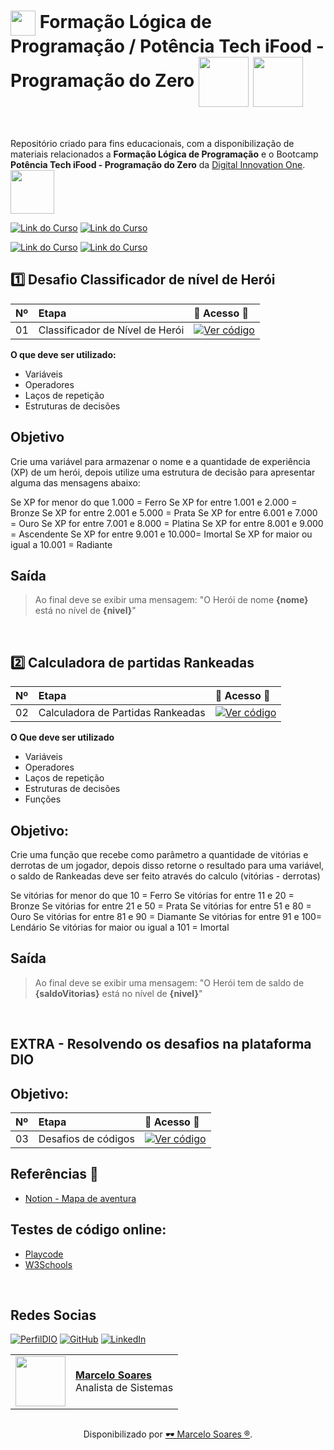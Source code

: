 <h1>
    <a href="https://www.dio.me/">
     <img align="center" width="40px" src="https://hermes.digitalinnovation.one/assets/diome/logo-minimized.png"></a>
    <span> Formação Lógica de Programação / Potência Tech iFood - Programação do Zero</span>
    <img align="center" width="80px" src="https://hermes.dio.me/tracks/977d1b41-5888-44d7-8e4c-57d2348748dc.png"></a>    
    <img align="center" width="80px" src="https://hermes.dio.me/tracks/9388e8d8-00d5-4007-a7c9-357324fe73fa.png"></a> 
</h1>
<br>

Repositório criado para fins educacionais, com a disponibilização de materiais relacionados a **Formação Lógica de Programação** e o Bootcamp **Potência Tech iFood - Programação do Zero** da [Digital Innovation One](https://www.dio.me/). 
<br>
<img width="70px" background-color="black" src="https://hermes.digitalinnovation.one/assets/diome/logo.svg">

[![Link do Curso](https://img.shields.io/badge/▶-000?style=for-the-badge&logo=movie&logoColor=E94D5F)](https://web.dio.me/track/formacao-logica-de-programacao) 
[![Link do Curso](https://img.shields.io/badge/Acesse%20o%20Curso%20na%20Plataforma-E94D5F?style=for-the-badge)](https://web.dio.me/track/formacao-logica-de-programacao) 

[![Link do Curso](https://img.shields.io/badge/▶-000?style=for-the-badge&logo=movie&logoColor=E94D5F)](https://web.dio.me/track/potencia-tech-ifood-programacao-do-zero) 
[![Link do Curso](https://img.shields.io/badge/Acesse%20o%20Curso%20na%20Plataforma-E94D5F?style=for-the-badge)](https://web.dio.me/track/potencia-tech-ifood-programacao-do-zero) 

## 1️⃣ Desafio Classificador de nível de Herói

<table>
  <thead>
    <tr align="left">
      <th>Nº</th>
      <th>Etapa</th>
      <th>📖 Acesso 📖</th>
    </tr>
  </thead>
  <tbody align="left">
    <tr>
      <td>01</td>
      <td>Classificador de Nível de Herói</td>
      <td align="center">
        <a href="https://github.com/Mdsoare/git-github/tree/main/dio-logica-programacao/codigo-desafio-heroi">
           <img align="center" alt="Ver código" src="https://img.shields.io/badge/Ver%20Material-30A3DC?style=for-the-badge">
        </a>
      </td>
    </tr>
  </tbody>
  <tfoot></tfoot>
</table>

**O que deve ser utilizado:**

- Variáveis
- Operadores
- Laços de repetição
- Estruturas de decisões

## Objetivo

Crie uma variável para armazenar o nome e a quantidade de experiência (XP) de um herói, depois utilize uma estrutura de decisão para apresentar alguma das mensagens abaixo:

Se XP for menor do que 1.000 = Ferro
Se XP for entre 1.001 e 2.000 = Bronze
Se XP for entre 2.001 e 5.000 = Prata
Se XP for entre 6.001 e 7.000 = Ouro
Se XP for entre 7.001 e 8.000 = Platina
Se XP for entre 8.001 e 9.000 = Ascendente
Se XP for entre 9.001 e 10.000= Imortal
Se XP for maior ou igual a 10.001 = Radiante

## Saída

> Ao final deve se exibir uma mensagem:
"O Herói de nome **{nome}** está no nível de **{nivel}**"
<br>

## 2️⃣ Calculadora de partidas Rankeadas

<table>
  <thead>
    <tr align="left">
      <th>Nº</th>
      <th>Etapa</th>
      <th>📖 Acesso 📖</th>
    </tr>
  </thead>
  <tbody align="left">
    <tr>
      <td>02</td>
      <td>Calculadora de Partidas Rankeadas</td>
      <td align="center">
        <a href="https://github.com/Mdsoare/git-github/tree/main/dio-logica-programacao/codigo-desafio-rank">
           <img align="center" alt="Ver código" src="https://img.shields.io/badge/Ver%20Material-E94D5F?style=for-the-badge">
        </a>
      </td>
    </tr>
  </tbody>
  <tfoot></tfoot>
</table>

**O Que deve ser utilizado**

- Variáveis
- Operadores
- Laços de repetição
- Estruturas de decisões
- Funções

## Objetivo:

Crie uma função que recebe como parâmetro a quantidade de vitórias e derrotas de um jogador,
depois disso retorne o resultado para uma variável, o saldo de Rankeadas deve ser feito através do calculo (vitórias - derrotas)

Se vitórias for menor do que 10 = Ferro
Se vitórias for entre 11 e 20 = Bronze
Se vitórias for entre 21 e 50 = Prata
Se vitórias for entre 51 e 80 = Ouro
Se vitórias for entre 81 e 90 = Diamante
Se vitórias for entre 91 e 100= Lendário
Se vitórias for maior ou igual a 101 = Imortal

## Saída

> Ao final deve se exibir uma mensagem:
"O Herói tem de saldo de **{saldoVitorias}** está no nível de **{nivel}**"
<br>

## EXTRA - Resolvendo os desafios na plataforma DIO

## Objetivo:

<table>
  <thead>
    <tr align="left">
      <th>Nº</th>
      <th>Etapa</th>
      <th>📖 Acesso 📖</th>
    </tr>
  </thead>
  <tbody align="left">
    <tr>
      <td>03</td>
      <td>Desafios de códigos</td>
      <td align="center">
        <a href="https://github.com/Mdsoare/git-github/tree/main/dio-logica-programacao/codigos-pbl">
           <img align="center" alt="Ver código" src="https://img.shields.io/badge/Ver%20Material-30A3DC?style=for-the-badge">
        </a>
      </td>
    </tr>
  </tbody>
  <tfoot></tfoot>
</table>

## Referências 🔎
- [Notion - Mapa de aventura](https://helpful-jump-17b.notion.site/Mapa-de-aventura-91f3e9bd923842149d4dba754dc65c07)

## Testes de código online:
- [Playcode](https://playcode.io/javascript)
- [W3Schools](https://www.w3schools.com/tryit/trycompiler.asp?filename=demo_nodejs)
<br>

## Redes Socias

[![PerfilDIO](https://img.shields.io/badge/DIO-0077B5?style=for-the-badge&logo=dio&logoColor=white)](https://web.dio.me/users/marcelo_soares92)
[![GitHub](https://img.shields.io/badge/GitHub-000?style=for-the-badge&logo=github&logoColor=30A3DC)](https://github.com/Mdsoare/)
[![LinkedIn](https://img.shields.io/badge/LinkedIn-0077B5?style=for-the-badge&logo=linkedin&logoColor=white)](https://www.linkedin.com/in/marcelodsoares/) 
<table>
  <tr>
    <td>
      <img width="80px" align="center" src="https://avatars.githubusercontent.com/Mdsoare"/>
    </td>
    <td align="left">
      <a href="https://github.com/Mdsoare">
        <span><b>Marcelo Soares</b></span>
      </a>
      <br>
      <span>Analista de Sistemas</span>
    </td>
  </tr>
</table>

##
<div align="center">Disponibilizado por <a href="https://github.com/Mdsoare">🕶 Marcelo Soares ®</a>.</div>
